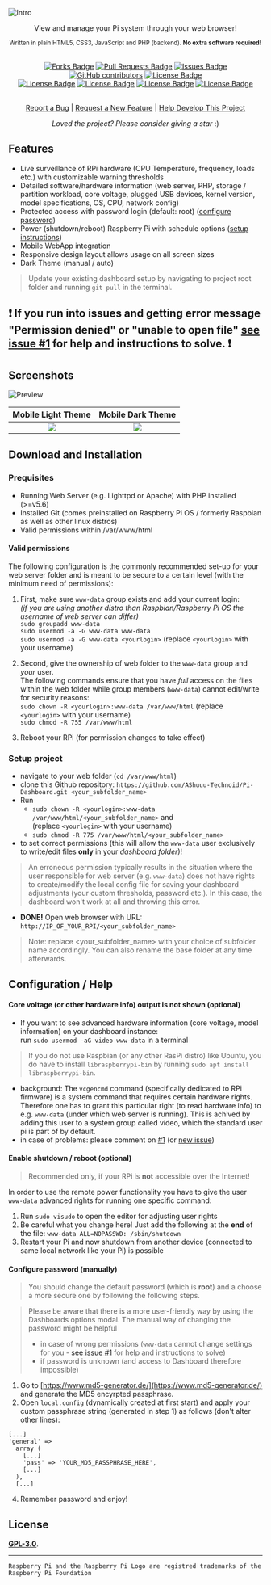 ![Intro](img/logo.png?raw=true "Raspberry Pi Dashboard - Project Logo")
<div align="center">View and manage your Pi system through your web browser!</div>
<p align="center"><sub>Written in plain HTML5, CSS3, JavaScript and PHP (backend). <b>No extra software required!</b></sub></p>
<br>
<div align="center">
  <a href="https://github.com/AShuuu-Technoid/Pi-Dashboard/network/members"><img src="https://img.shields.io/github/forks/AShuuu-Technoid/Pi-Dashboard?color=yellow" alt="Forks Badge"/></a>
<a href="https://github.com/AShuuu-Technoid/Pi-Dashboard/pulls"><img src="https://img.shields.io/github/issues-pr/AShuuu-Technoid/Pi-Dashboard" alt="Pull Requests Badge"/></a>
<a href="https://github.com/AShuuu-Technoid/Pi-Dashboard/issues"><img src="https://img.shields.io/github/issues/AShuuu-Technoid/Pi-Dashboard" alt="Issues Badge"/></a>
<a href="https://github.com/AShuuu-Technoid/Pi-Dashboard/graphs/contributors"><img alt="GitHub contributors" src="https://img.shields.io/github/contributors/AShuuu-Technoid/Pi-Dashboard?color=2b9348"></a>
<a href="https://github.com/AShuuu-Technoid/Pi-Dashboard/blob/master/LICENSE"><img src="https://img.shields.io/github/license/AShuuu-Technoid/Pi-Dashboard?color=2b9348" alt="License Badge"/></a>
<br>
<a href="https://github.com/AShuuu-Technoid/Pi-Dashboard/"><img src="https://img.shields.io/github/repo-size/AShuuu-Technoid/Pi-Dashboard?color=important" alt="License Badge"/></a>
<a href="https://github.com/AShuuu-Technoid/Pi-Dashboard/"><img src="https://img.shields.io/tokei/lines/github/AShuuu-Technoid/Pi-Dashboard?color=yellowgreen" alt="License Badge"/></a>
<a href="https://github.com/AShuuu-Technoid/Pi-Dashboard/releases"><img src="https://img.shields.io/github/v/release/AShuuu-Technoid/Pi-Dashboard?color=success" alt="License Badge"/></a>
<a href="https://github.com/AShuuu-Technoid/Pi-Dashboard/commits"><img src="https://img.shields.io/github/last-commit/AShuuu-Technoid/Pi-Dashboard" alt="License Badge"/></a>
</div>
<br>
<p align="center"><a href="https://github.com/AShuuu-Technoid/Pi-Dashboard/issues">Report a Bug</a> | <a href="https://github.com/AShuuu-Technoid/Pi-Dashboard/issues">Request a New Feature</a> | <a href="https://github.com/AShuuu-Technoid/Pi-Dashboard/pulls">Help Develop This Project</a></p>
<p align="center"><i>Loved the project? Please consider giving a star</i> :)</p>

## Features

- Live surveillance of RPi hardware (CPU Temperature, frequency, loads etc.) with customizable warning thresholds
- Detailed software/hardware information (web server, PHP, storage / partition workload, core voltage, plugged USB devices, kernel version, model specifications, OS, CPU, network config)
- Protected access with password login (default: root) ([configure password](https://github.com/AShuuu-Technoid/Pi-Dashboard#configure-password-manually))
- Power (shutdown/reboot) Raspberry Pi with schedule options ([setup instructions](https://github.com/AShuuu-Technoid/Pi-Dashboard#enable-shutdown--reboot-optional))
- Mobile WebApp integration
- Responsive design layout allows usage on all screen sizes
- Dark Theme (manual / auto)

>Update your existing dashboard setup by navigating to project root folder and running `git pull` in the terminal.

## ❗ If you run into issues and getting error message "Permission denied" or "unable to open file" [see issue #1](https://github.com/AShuuu-Technoid/Pi-Dashboard/issues/1) for help and instructions to solve. ❗

## Screenshots

![Preview](img/preview.png?raw=true "Preview of dashboard in a web browser")

| Mobile Light Theme                                | Mobile Dark Theme                               |
|:-------------------------------------------------:|:-----------------------------------------------:|
| ![](img/m2.png?raw=true)                          |                ![](img/m1.png?raw=true)         |

## Download and Installation

### Prequisites

- Running Web Server (e.g. Lighttpd or Apache) with PHP installed (>=v5.6)
- Installed Git (comes preinstalled on Raspberry Pi OS / formerly Raspbian as well as other linux distros)
- Valid permissions within /var/www/html

#### Valid permissions

The following configuration is the commonly recommended set-up for your web server folder and is meant to be secure to a certain level (with the minimum need of permissions):

1. First, make sure `www-data` group exists and add your current login:<br>
_(if you are using another distro than Raspbian/Raspberry Pi OS the username of web server can differ)_<br>
`sudo groupadd www-data`<br>
`sudo usermod -a -G www-data www-data`<br>
`sudo usermod -a -G www-data <yourlogin>` (replace `<yourlogin>` with your username)

2. Second, give the ownership of web folder to the `www-data` group and *your* user.<br>The following commands ensure that you have _full_ access on the files within the web folder while group members (`www-data`) cannot edit/write for security reasons:<br>
`sudo chown -R <yourlogin>:www-data /var/www/html` (replace `<yourlogin>` with your username)<br>
`sudo chmod -R 755 /var/www/html`

3. Reboot your RPi (for permission changes to take effect)

### Setup project

- navigate to your web folder (`cd /var/www/html`)
- clone this Github repository: `https://github.com/AShuuu-Technoid/Pi-Dashboard.git <your_subfolder_name>`
- Run
  - `sudo chown -R <yourlogin>:www-data /var/www/html/<your_subfolder_name>` and<br>(replace `<yourlogin>` with your username)
  - `sudo chmod -R 775 /var/www/html/<your_subfolder_name>`
- to set correct permissions (this will allow the `www-data` user exclusively to write/edit files **only** in your _dashboard folder_)!
> An erroneous permission typically results in the situation where the user responsible for web server (e.g. `www-data`) does not have rights to create/modify the local config file for saving your dashboard adjustments (your custom thresholds, password etc.). In this case, the dashboard won't work at all and throwing this error.
- **DONE!** Open web browser with URL: `http://IP_OF_YOUR_RPI/<your_subfolder_name>`
> Note: replace <your_subfolder_name> with your choice of subfolder name accordingly. You can also rename the base folder at any time afterwards.

## Configuration / Help

#### Core voltage (or other hardware info) output is not shown (optional)
- If you want to see advanced hardware information (core voltage, model information) on your dashboard instance:<br>run `sudo usermod -aG video www-data` in a terminal
>If you do not use Raspbian (or any other RasPi distro) like Ubuntu, you do have to install `libraspberrypi-bin` by running `sudo apt install libraspberrypi-bin`.

- background: The `vcgencmd` command (specifically dedicated to RPi firmware) is a system command that requires certain hardware rights. Therefore one has to grant this particular right (to read hardware info) to e.g. `www-data` (under which web server is running). This is achived by adding this user to a system group called video, which the standard user pi is part of by default.
- in case of problems: please comment on [#1](https://github.com/AShuuu-Technoid/Pi-Dashboard/issues/1) (or [new issue](https://github.com/AShuuu-Technoid/Pi-Dashboard/issues/new))

#### Enable shutdown / reboot (optional)

> Recommended only, if your RPi is **not** accessible over the Internet!

In order to use the remote power functionality you have to give the user `www-data` advanced rights for running one specific command:
1. Run `sudo visudo` to open the editor for adjusting user rights
2. Be careful what you change here! Just add the following at the **end** of the file: `www-data ALL=NOPASSWD: /sbin/shutdown`
3. Restart your Pi and now shutdown from another device (connected to same local network like your Pi) is possible

#### Configure password (manually)

>You should change the default password (which is **root**) and a choose a more secure one by following the following steps.

>Please be aware that there is a more user-friendly way by using the Dashboards options modal. The manual way of changing the password might be helpful
>- in case of wrong permissions (`www-data` cannot change settings for you - [see issue #1](https://github.com/AShuuu-Technoid/Pi-Dashboard/issues/1) for help and instructions to solve)
>- if password is unknown (and access to Dashboard therefore impossible)

1. Go to [https://www.md5-generator.de/](https://www.md5-generator.de/) and generate the MD5 encyrpted passphrase.
2. Open `local.config` (dynamically created at first start) and apply your custom passphrase string (generated in step 1) as follows (don't alter other lines):
```
[...]
'general' =>
  array (
    [...]
    'pass' => 'YOUR_MD5_PASSPHRASE_HERE',
    [...]
  ),
  [...]
```

4. Remember password and enjoy!

## License

[**GPL-3.0**](LICENSE).

---

`Raspberry Pi and the Raspberry Pi Logo are registred trademarks of the Raspberry Pi Foundation`
